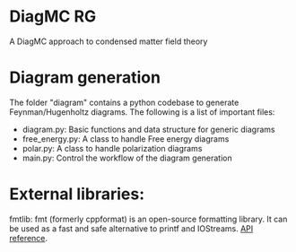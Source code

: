 # DiagMC RG
A DiagMC approach to condensed matter field theory

# Diagram generation

The folder "diagram" contains a python codebase to generate Feynman/Hugenholtz diagrams. The following is a list of important files:

- diagram.py:     Basic functions and data structure for generic diagrams
- free_energy.py: A class to handle Free energy diagrams
- polar.py:       A class to handle polarization diagrams
- main.py:        Control the workflow of the diagram generation

# External libraries:

fmtlib: 
fmt (formerly cppformat) is an open-source formatting library. It can be used as a fast and safe alternative to printf and IOStreams. [API reference](http://fmtlib.net/latest/api.html).
